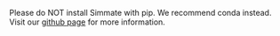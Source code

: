 Please do NOT install Simmate with pip. We recommend conda instead. Visit our [github page](https://github.com/jacksund/simmate) for more information.